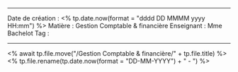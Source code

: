  ---

 Date de création : <% tp.date.now(format = "dddd DD MMMM yyyy HH:mm") %>
 Matière : Gestion Comptable & financière
 Enseignant : Mme Bachelot
 Tag :

---

 <% await tp.file.move("/Gestion Comptable & financière/" + tp.file.title) %>
 <% tp.file.rename(tp.date.now(format = "DD-MM-YYYY") + " - ") %>
